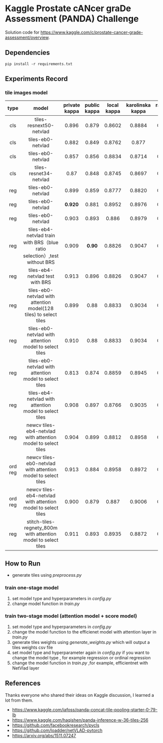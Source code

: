 # Kaggle Prostate cANcer graDe Assessment (PANDA) Challenge 

Solution code for https://www.kaggle.com/c/prostate-cancer-grade-assessment/overview.

## Dependencies
`pip install -r requirements.txt`


## Experiments Record 

### tile images model
| type |  model  | private kappa |public kappa | local kappa  | karolinska kappa | radboud kappa |  fold num | image size | num tiles | epoch | TTA |
|:--------:|:--------:| :--------:|:--------:|:--------:|:--------:|:--------:|:--------:|:--------:|:--------:|:--------:|:--------:|
| cls | tiles-resnext50-netvlad | 0.896 | 0.879 | 0.8602 | 0.8884 | 0.8089 | 0 | 256 | 20 | 27 | 8 | 
| cls | tiles-eb0-netvlad | 0.882 | 0.849 | 0.8762 | 0.877 | 0.851 | 0 | 256 | 20 | 26 | 8 | 
| cls | tiles-eb0-netvlad | 0.857 | 0.856 | 0.8834 | 0.8714 | 0.8692 | 0 | 256 | 36 | 22 | 8 | 
| cls | tiles-resnet34-netvlad | 0.87 | 0.848 | 0.8745 | 0.8697 | 0.8522 | 0 | 256 | 20 | 28 | 8 | 
| reg | tiles-eb0-netvlad | 0.899 | 0.859 |0.8777 | 0.8820 | 0.8470 | 0 | 256 | 20 | 29 | 8 | 
| reg | tiles-eb0-netvlad | **0.920** | 0.881 | 0.8952 | 0.8976 | 0.8704 | 0 | 256 | 36 | 28 | 8 | 
| reg | tiles-eb0-netvlad | 0.903 | 0.893 | 0.886 | 0.8979 | 0.8464 | 1 | 256 | 36 | 22 | 8 | 
| reg | tiles-eb4-netvlad train with BRS（blue ratio selection）,test without BRS | 0.909 | **0.90** | 0.8826 | 0.9047 | 0.8335 | 1 | 256 | 36 | 26 | 8 | 
| reg | tiles-eb4-netvlad test with BRS | 0.913 | 0.896 | 0.8826 | 0.9047 | 0.8335 | 1 | 256 | 36 | 26 | 8 |
| reg | tiles-eb0-netvlad with attention model(128 tiles) to select tiles | 0.899 | 0.88 | 0.8833 | 0.9034 | 0.8367 | 1 | 256 | 16 | 27 | 8 TTA only for score model|
| reg | tiles-eb0-netvlad with attention model to select tiles | 0.910 | 0.88 | 0.8833 | 0.9034 | 0.8367 | 1 | 256 | 16 | 27 | 8 TTA only for score model|
| reg | tiles-eb0-netvlad with attention model to select tiles | 0.813 | 0.874 | 0.8859 | 0.8945 | 0.8481 | 1 | 256 | 36 | 25 | 8 TTA only for score model|
| reg | tiles-eb4-netvlad with attention model to select tiles | 0.908 | 0.897 | 0.8766 | 0.9035 | 0.8246 | 1 | 256 | 16 | 27 | 8 TTA only for score model|
| reg | newcv tiles-eb4-netvlad with attention model to select tiles | 0.904 | 0.899 | 0.8812 | 0.8958 | 0.8437 | 1 | 256 | 16 | 27 | 8 TTA only for score model|
| ord reg | newcv tiles-eb0-netvlad with attention model to select tiles | 0.913 | 0.884 | 0.8958 | 0.8972 | 0.8732 | 1 | 256 | 16 | 27 | 8 TTA only for score model|
| ord reg | newcv tiles-eb4-netvlad with attention model to select tiles | 0.900 | 0.879 | 0.887 | 0.9006 | 0.8524 | 1 | 256 | 16 | 27 | 8 TTA only for score model|
| reg | stitch-tiles-regnety_800m with attention model to select tiles | 0.911 | 0.893 | 0.8935 | 0.8872 | 0.8757 | 1 | 256 | 16 | 28 | 8 TTA only for score model |

## How to Run 
 - generate tiles using *preprocess.py*
### train one-stage model 
1. set model type and hyperparameters in *config.py*  
2. change model function in *train.py* 

### train two-stage model (attention model + score model)
1. set model type and hyperparameters in *config.py*
2. change the model function to the efficienet model with attention layer in *train.py*
3. generate tiles weights using *generate_weights.py* which will output a tiles weights csv file
4. set model type and hyperparameter again in *config.py* if you want to change the model type , for example regression or ordinal regression
5. change the model function in *train.py* ,for example, efficientnet with NetVlad layer


## References
Thanks everyone who shared their ideas on Kaggle discussion, I learned a lot from them.
- https://www.kaggle.com/iafoss/panda-concat-tile-pooling-starter-0-79-lb
- https://www.kaggle.com/haqishen/panda-inference-w-36-tiles-256
- https://github.com/facebookresearch/pycls
- https://github.com/loadder/netVLAD-pytorch 
- https://arxiv.org/abs/1511.07247
 
